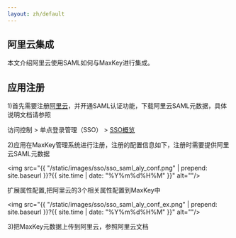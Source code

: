 ```yaml
---
layout: zh/default
---
```

<h2>阿里云集成</h2>
本文介绍阿里云使用SAML如何与MaxKey进行集成。

<h2>应用注册</h2>

1)首先需要注册<a href="https://www.aliyun.com/" target="_blank" >阿里云</a>，并开通SAML认证功能，下载阿里云SAML元数据，具体说明文档请参照

访问控制 &gt; 单点登录管理（SSO） &gt; <a href="https://helpcdn.aliyun.com/document_detail/93684.html?spm=a2c4g.11186623.3.2.39a64d7bn76ODT" target="_blank" >SSO概览 </a>


2)应用在MaxKey管理系统进行注册，注册的配置信息如下，注册时需要提供阿里云SAML元数据

<img src="{{ "/static/images/sso/sso_saml_aly_conf.png" | prepend: site.baseurl }}?{{ site.time | date: "%Y%m%d%H%M" }}"  alt=""/>


扩展属性配置,把阿里云的3个相关属性配置到MaxKey中

<img src="{{ "/static/images/sso/sso_saml_aly_conf_ex.png" | prepend: site.baseurl }}?{{ site.time | date: "%Y%m%d%H%M" }}"  alt=""/>

3)把MaxKey元数据上传到阿里云，参照阿里云文档